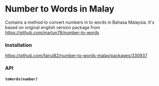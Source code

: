 # Number to Words in Malay

Contains a method to convert numbers in to words in Bahasa Malaysia. 
It's based on original english version package from https://github.com/marlun78/number-to-words 

### Installation
https://github.com/fairul82/number-to-words-malay/packages/330937

### API

#### `toWords(number)`
